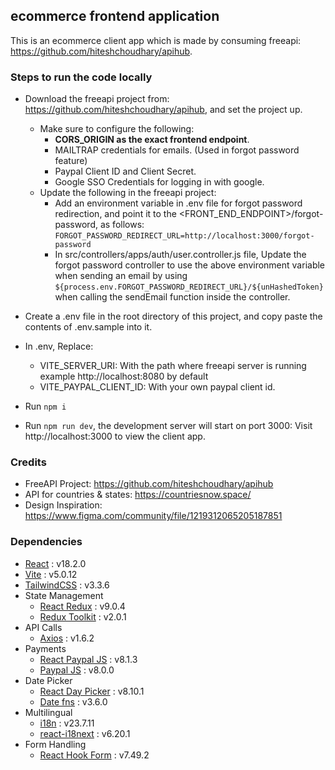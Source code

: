 ## ecommerce frontend application

This is an ecommerce client app which is made by consuming freeapi: https://github.com/hiteshchoudhary/apihub.

### Steps to run the code locally
* Download the freeapi project from: https://github.com/hiteshchoudhary/apihub, and set the project up.
    * Make sure to configure the following:
        * **CORS_ORIGIN as the exact frontend endpoint**.
        * MAILTRAP credentials for emails. (Used in forgot password feature)
        * Paypal Client ID and Client Secret.
        * Google SSO Credentials for logging in with google.
    * Update the following in the freeapi project:
        * Add an environment variable in .env file for forgot password redirection, and point it to the <FRONT_END_ENDPOINT>/forgot-password, as follows: 
          ```FORGOT_PASSWORD_REDIRECT_URL=http://localhost:3000/forgot-password```
        * In src/controllers/apps/auth/user.controller.js file, Update the forgot password controller to use the above environment variable when sending an email
          by using ```${process.env.FORGOT_PASSWORD_REDIRECT_URL}/${unHashedToken}``` when calling the sendEmail function inside the controller.
          
* Create a .env file in the root directory of this project, and copy paste the contents of .env.sample into it.
* In .env, Replace:
  * VITE_SERVER_URI: With the path where freeapi server is running example http://localhost:8080 by default
  * VITE_PAYPAL_CLIENT_ID: With your own paypal client id.
* Run ```npm i ```
* Run ```npm run dev```, the development server will start on port 3000: Visit http://localhost:3000 to view the client app.

### Credits
 * FreeAPI Project:    https://github.com/hiteshchoudhary/apihub
 * API for countries & states: https://countriesnow.space/
 * Design Inspiration: https://www.figma.com/community/file/1219312065205187851

### Dependencies
* [React](https://github.com/facebook/react) : v18.2.0
* [Vite](https://vitejs.dev/) : v5.0.12
* [TailwindCSS](https://github.com/tailwindlabs/tailwindcss) : v3.3.6 
* State Management
    * [React Redux](https://github.com/reduxjs/react-redux) : v9.0.4
    * [Redux Toolkit](https://github.com/reduxjs/redux-toolkit) : v2.0.1
* API Calls
    * [Axios](https://github.com/axios/axios) : v1.6.2
* Payments
    * [React Paypal JS](https://github.com/paypal/react-paypal-js) : v8.1.3
    * [Paypal JS](https://github.com/paypal/paypal-js) : v8.0.0
* Date Picker
    * [React Day Picker](https://github.com/gpbl/react-day-picker) : v8.10.1
    * [Date fns](https://github.com/date-fns/date-fns) : v3.6.0
* Multilingual
    * [i18n](https://github.com/i18next/i18next) : v23.7.11
    * [react-i18next](https://github.com/i18next/react-i18next) : v6.20.1
* Form Handling
    * [React Hook Form](https://github.com/react-hook-form/react-hook-form) : v7.49.2
 


